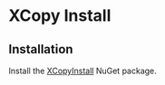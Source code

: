 XCopy Install
====

Installation
----

Install the [XCopyInstall](https://www.nuget.org/packages/XCopyInstall) NuGet package.

